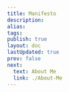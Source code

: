 ```yaml
---
title: Manifesto
description: 
alias: 
tags: 
publish: true
layout: doc
lastUpdated: true
prev: false
next:
  text: About Me
  link: ./About-Me
---
```

